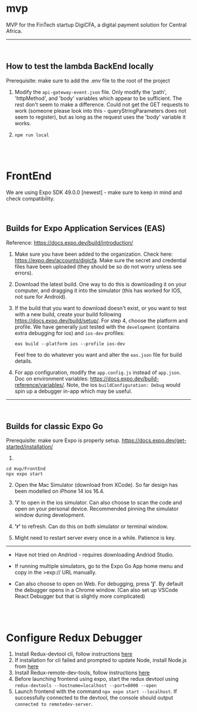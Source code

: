 # mvp

MVP for the FinTech startup DigiCFA, a digital payment solution for Central Africa. 

---
<br>


## How to test the lambda BackEnd locally

Prerequisite: make sure to add the .env file to the root of the project

1. Modify the ```api-gateway-event.json``` file. Only modify the 'path', 'httpMethod', and 'body' variables which appear to be sufficient. The rest don't seem to make a difference. Could not get the GET requests to work (someone please look into this - queryStringParameters does not seem to register), but as long as the request uses the 'body' variable it works.

2. ```npm run local```

<br><br>

# FrontEnd

We are using Expo SDK 49.0.0 [newest] - make sure to keep in mind and check compatibility.

<br>

## Builds for Expo Application Services (EAS)

Reference: https://docs.expo.dev/build/introduction/

1. Make sure you have been added to the organization. Check here: https://expo.dev/accounts/digicfa. Make sure the secret and credential files have been uploaded (they should be so do not worry unless see errors). 

2. Download the latest build. One way to do this is downloading it on your computer, and dragging it into the simulator (this has worked for IOS, not sure for Android). 

  
3. If the build that you want to download doesn't exist, or you want to test with a new build, create your build following https://docs.expo.dev/build/setup/. For step 4, choose the platform and profile. We have generally just tested with the `development` (contains extra debugging for ios) and `ios-dev` profiles:

   ```
   eas build --platform ios --profile ios-dev
   ```

   Feel free to do whatever you want and alter the ```eas.json``` file for build details. 


4. For app configuration, modify the ```app.config.js``` instead of ```app.json```. Doc on environment variables: https://docs.expo.dev/build-reference/variables/. Note, the ios `buildConfiguration: Debug` would spin up a debugger in-app which may be useful.


---
<br>

## Builds for classic Expo Go

Prerequisite: make sure Expo is properly setup. https://docs.expo.dev/get-started/installation/

1. 
```
cd mvp/FrontEnd
npx expo start
```

2. Open the Mac Simulator (download from XCode). So far design has been modelled on iPhone 14 ios 16.4.

3. **'i'** to open in the ios simulator. Can also choose to scan the code and open on your personal device. Recommended pinning the simulator window during development.

4. **'r'** to refresh. Can do this on both simulator or terminal window.
   
5. Might need to restart server every once in a while. Patience is key.

---
- Have not tried on Andriod - requires downloading Andriod Studio.
  
- If running multiple simulators, go to the Expo Go App home menu and copy in the >exp:// URL manually.
  
- Can also choose to open on Web. For debugging, press **'j'**. By default the debugger opens in a Chrome window. (Can also set up VSCode React Debugger but that is slightly more complicated)

<br><br>


# Configure Redux Debugger

1. Install Redux-devtool cli, follow instructions [here](https://github.com/reduxjs/redux-devtools/tree/main/packages/redux-devtools-cli#usage)
2. If installation for cli failed and prompted to update Node, install Node.js from [here](https://nodejs.org/en)
3. Install Redux-remote-dev-tools, follow instructions [here](https://github.com/reduxjs/redux-devtools/tree/main/packages/redux-devtools-remote)
4. Before launching frontend using expo, start the redux devtool using ```redux-devtools --hostname=localhost --port=8000 --open```
5. Launch frontend with the command ```npx expo start --localhost```. If successfully connected to the devtool, the console should output ```connected to remotedev-server```.
